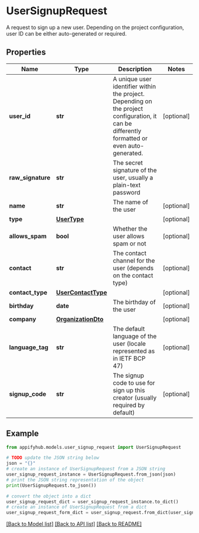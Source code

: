 # UserSignupRequest

A request to sign up a new user. Depending on the project configuration, user ID can be either auto-generated or required. 

## Properties

Name | Type | Description | Notes
------------ | ------------- | ------------- | -------------
**user_id** | **str** | A unique user identifier within the project. Depending on the project configuration, it can be differently formatted or even auto-generated.  | [optional] 
**raw_signature** | **str** | The secret signature of the user, usually a plain-text password | 
**name** | **str** | The name of the user | [optional] 
**type** | [**UserType**](UserType.md) |  | [optional] 
**allows_spam** | **bool** | Whether the user allows spam or not | [optional] 
**contact** | **str** | The contact channel for the user (depends on the contact type) | [optional] 
**contact_type** | [**UserContactType**](UserContactType.md) |  | [optional] 
**birthday** | **date** | The birthday of the user | [optional] 
**company** | [**OrganizationDto**](OrganizationDto.md) |  | [optional] 
**language_tag** | **str** | The default language of the user (locale represented as in IETF BCP 47) | [optional] 
**signup_code** | **str** | The signup code to use for sign up this creator (usually required by default) | [optional] 

## Example

```python
from appifyhub.models.user_signup_request import UserSignupRequest

# TODO update the JSON string below
json = "{}"
# create an instance of UserSignupRequest from a JSON string
user_signup_request_instance = UserSignupRequest.from_json(json)
# print the JSON string representation of the object
print(UserSignupRequest.to_json())

# convert the object into a dict
user_signup_request_dict = user_signup_request_instance.to_dict()
# create an instance of UserSignupRequest from a dict
user_signup_request_form_dict = user_signup_request.from_dict(user_signup_request_dict)
```
[[Back to Model list]](../README.md#documentation-for-models) [[Back to API list]](../README.md#documentation-for-api-endpoints) [[Back to README]](../README.md)


